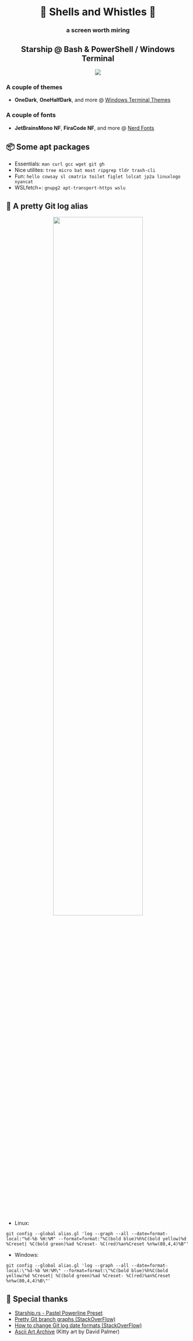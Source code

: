 <h1 align="center">🐚 Shells and Whistles 🥳</h1>

<h3 align="center">a screen worth miring</h3>

<h2 align="center">Starship @ Bash & PowerShell / Windows Terminal</h2>

<p align="center">
  <img src="https://github.com/KhalilOuali/Shells-and-Whistles/assets/68998620/8f2d0c55-db39-4239-85a9-4a73fdc5ec38">
</p>

### A couple of themes
* **OneDark**, **OneHalfDark**, and more @ [Windows Terminal Themes](https://windowsterminalthemes.dev/)

### A couple of fonts
* **JetBrainsMono NF**, **FiraCode NF**, and more @ [Nerd Fonts](https://www.nerdfonts.com/#home)

## 📦 Some apt packages

* Essentials:
`man curl gcc wget git gh`
* Nice utilites:
`tree micro bat most ripgrep tldr trash-cli`
* Fun:
`hello cowsay sl cmatrix toilet figlet lolcat jp2a linuxlogo nyancat`
* WSLfetch+:
`gnupg2 apt-transport-https wslu`

## 📃 A pretty Git log alias

<p align="center">
  <img src="https://github.com/KhalilOuali/Shells-and-Whistles/assets/68998620/18d723a6-5539-440a-9925-6129bf8c1211" width="70%">
</p>

* Linux:
```
git config --global alias.gl 'log --graph --all --date=format-local:"%d-%b %H:%M" --format=format:"%C(bold blue)%h%C(bold yellow)%d %Creset| %C(bold green)%ad %Creset- %C(red)%an%Creset %n%w(80,4,4)%B"'
```

* Windows:
```
git config --global alias.gl 'log --graph --all --date=format-local:\"%d-%b %H:%M\" --format=format:\"%C(bold blue)%h%C(bold yellow)%d %Creset| %C(bold green)%ad %Creset- %C(red)%an%Creset %n%w(80,4,4)%B\"'
```

## 🙏 Special thanks

* [Starship.rs - Pastel Powerline Preset](https://starship.rs/presets/pastel-powerline.html)
* [Pretty Git branch graphs (StackOverFlow)](https://stackoverflow.com/questions/1057564/pretty-git-branch-graphs)
* [How to change Git log date formats (StackOverFlow)](https://stackoverflow.com/questions/7853332/how-to-change-git-log-date-formats)
* [Ascii Art Archive](https://www.asciiart.eu/animals/cats) (Kitty art by David Palmer)
